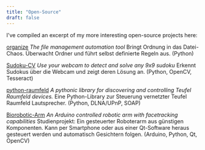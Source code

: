 ```yaml
---
title: "Open-Source"
draft: false
---
```


I've compiled an excerpt of my more interesting open-source projects here:

<a href="https://github.com/tfeldmann/organize" target="_blank" rel="noreferrer">organize</a> <span class="gh-stars" data-repo="tfeldmann/organize" hidden></span>
  <i>The file management automation tool</i>
  Bringt Ordnung in das Datei-Chaos. Überwacht Ordner und führt selbst
  definierte Regeln aus.
  (Python)

  <a href="https://github.com/tfeldmann/sudoku" target="_blank" rel="noreferrer">Sudoku-CV</a> <span class="gh-stars" data-repo="tfeldmann/sudoku" hidden></span>
  <i>Use your webcam to detect and solve any 9x9 sudoku</i>
  Erkennt Sudokus über die Webcam und zeigt deren Lösung an.
  (Python, OpenCV, Tesseract)

  <a href="https://github.com/tfeldmann/python-raumfeld" target="_blank" rel="noreferrer">python-raumfeld</a> <span class="gh-stars" data-repo="tfeldmann/python-raumfeld" hidden></span>
  <i>A pythonic library for discovering and controlling Teufel Raumfeld
  devices.</i>
  Eine Python-Library zur Steuerung vernetzter Teufel Raumfeld
  Lautsprecher.
  (Python, DLNA/UPnP, SOAP)

  <a href="https://github.com/tfeldmann/Biorobotic-Arm" target="_blank" rel="noreferrer">Biorobotic-Arm</a> <span class="gh-stars" data-repo="tfeldmann/Biorobotic-Arm" hidden></span>
  <i>An Arduino controlled robotic arm with facetracking capabilities</i>
  Studienprojekt: Ein gesteuerter Roboterarm aus günstigen Komponenten.
  Kann per Smartphone oder aus einer Qt-Software heraus gesteuert werden
  und automatisch Gesichtern folgen.
  (Arduino, Python, Qt, OpenCV)
</pre>
<script>
  function show_github_stars(cls) {
    var stardivs = document.getElementsByClassName(cls);
    for (let x of stardivs) {
      fetch("https://api.github.com/repos/" + x.dataset.repo)
        .then(function (response) {
          if (!response.ok) throw Error(response.statusText);
          return response.json(); // transform to json
        })
        .then(function (data) {
          x.innerHTML = "(" + data.stargazers_count + " ☆)";
          x.style.display = "inline";
        })
        .catch(function (ex) {
          console.log("github star loading failed", ex);
        });
    }
  }

  show_github_stars("gh-stars");
</script>
